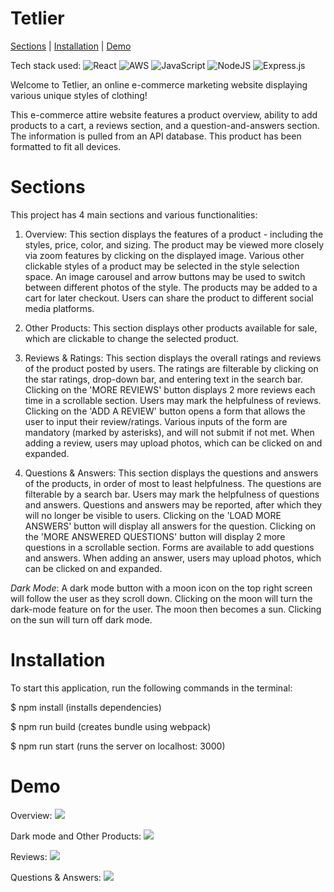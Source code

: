 # Tetlier
[Sections](https://github.com/Tetlier/Atelier#sections) | [Installation](https://github.com/Tetlier/Atelier#installation) | [Demo](https://github.com/Tetlier/Atelier#demo)

Tech stack used: ![React](https://img.shields.io/badge/react-%2320232a.svg?style=for-the-badge&logo=react&logoColor=%2361DAFB) ![AWS](https://img.shields.io/badge/AWS-%23FF9900.svg?style=for-the-badge&logo=amazon-aws&logoColor=white) ![JavaScript](https://img.shields.io/badge/javascript-%23323330.svg?style=for-the-badge&logo=javascript&logoColor=%23F7DF1E) ![NodeJS](https://img.shields.io/badge/node.js-6DA55F?style=for-the-badge&logo=node.js&logoColor=white) ![Express.js](https://img.shields.io/badge/express.js-%23404d59.svg?style=for-the-badge&logo=express&logoColor=%2361DAFB)

Welcome to Tetlier, an online e-commerce marketing website displaying various unique styles of clothing!

This e-commerce attire website features a product overview, ability to add products to a cart, a reviews section, and a question-and-answers section. The information is pulled from an API database. This product has been formatted to fit all devices. 

# Sections

This project has 4 main sections and various functionalities:

1. Overview:
      This section displays the features of a product - including the styles, price, color, and sizing.
      The product may be viewed more closely via zoom features by clicking on the displayed image.
      Various other clickable styles of a product may be selected in the style selection space.
      An image carousel and arrow buttons may be used to switch between different photos of the style.
      The products may be added to a cart for later checkout. Users can share the product to different social media platforms.

2. Other Products:
      This section displays other products available for sale, which are clickable to change the selected product.

3. Reviews & Ratings:
      This section displays the overall ratings and reviews of the product posted by users.
      The ratings are filterable by clicking on the star ratings, drop-down bar, and entering text in the search bar.
      Clicking on the 'MORE REVIEWS' button displays 2 more reviews each time in a scrollable section.
      Users may mark the helpfulness of reviews.
      Clicking on the 'ADD A REVIEW' button opens a form that allows the user to input their review/ratings.
      Various inputs of the form are mandatory (marked by asterisks), and will not submit if not met.
      When adding a review, users may upload photos, which can be clicked on and expanded.

4. Questions & Answers:
      This section displays the questions and answers of the products, in order of most to least helpfulness.
      The questions are filterable by a search bar.
      Users may mark the helpfulness of questions and answers.
      Questions and answers may be reported, after which they will no longer be visible to users.
      Clicking on the 'LOAD MORE ANSWERS' button will display all answers for the question.
      Clicking on the 'MORE ANSWERED QUESTIONS' button will display 2 more questions in a scrollable section.
      Forms are available to add questions and answers.
      When adding an answer, users may upload photos, which can be clicked on and expanded.

*Dark Mode*:
      A dark mode button with a moon icon on the top right screen will follow the user as they scroll down.
      Clicking on the moon will turn the dark-mode feature on for the user. The moon then becomes a sun.
      Clicking on the sun will turn off dark mode.

# Installation
To start this application, run the following commands in the terminal:

$ npm install (installs dependencies)

$ npm run build (creates bundle using webpack)

$ npm run start (runs the server on localhost: 3000)

# Demo
Overview: 
![](https://github.com/Tetlier/Atelier/blob/main/overview-section.gif)

Dark mode and Other Products: 
![](https://github.com/Tetlier/Atelier/blob/main/dark-mode%20and%20other-products.gif)

Reviews: 
![](https://github.com/Tetlier/Atelier/blob/main/reviews-section.gif)

Questions & Answers: 
![](https://github.com/Tetlier/Atelier/blob/main/questions-section.gif)
